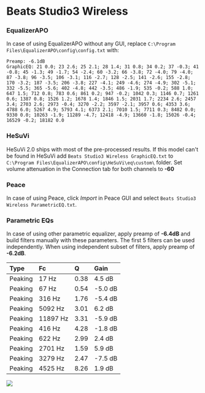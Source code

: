 # Beats Studio3 Wireless

### EqualizerAPO
In case of using EqualizerAPO without any GUI, replace `C:\Program Files\EqualizerAPO\config\config.txt`
with:
```
Preamp: -6.1dB
GraphicEQ: 21 0.0; 23 2.6; 25 2.1; 28 1.4; 31 0.8; 34 0.2; 37 -0.3; 41 -0.8; 45 -1.3; 49 -1.7; 54 -2.4; 60 -3.2; 66 -3.8; 72 -4.0; 79 -4.0; 87 -3.8; 96 -3.5; 106 -3.1; 116 -2.7; 128 -2.5; 141 -2.6; 155 -2.8; 170 -3.2; 187 -3.5; 206 -3.8; 227 -4.1; 249 -4.6; 274 -4.9; 302 -5.1; 332 -5.5; 365 -5.6; 402 -4.8; 442 -3.5; 486 -1.9; 535 -0.2; 588 1.0; 647 1.5; 712 0.8; 783 0.6; 861 0.2; 947 -0.2; 1042 0.3; 1146 0.7; 1261 0.6; 1387 0.8; 1526 1.2; 1678 1.4; 1846 1.5; 2031 1.7; 2234 2.6; 2457 3.4; 2703 2.6; 2973 -0.4; 3270 -2.2; 3597 -2.1; 3957 0.6; 4353 3.6; 4788 6.0; 5267 4.9; 5793 4.1; 6373 2.1; 7010 1.5; 7711 0.3; 8482 0.0; 9330 0.0; 10263 -1.9; 11289 -4.7; 12418 -4.9; 13660 -1.8; 15026 -0.4; 16529 -0.2; 18182 0.0
```

### HeSuVi
HeSuVi 2.0 ships with most of the pre-processed results. If this model can't be found in HeSuVi add
`Beats Studio3 Wireless GraphicEQ.txt` to `C:\Program Files\EqualizerAPO\config\HeSuVi\eq\custom\` folder.
Set volume attenuation in the Connection tab for both channels to **-60**

### Peace
In case of using Peace, click *Import* in Peace GUI and select `Beats Studio3 Wireless ParametricEQ.txt`.

### Parametric EQs
In case of using other parametric equalizer, apply preamp of **-6.4dB** and build filters manually
with these parameters. The first 5 filters can be used independently.
When using independent subset of filters, apply preamp of **-6.2dB**.

| Type    | Fc       |    Q | Gain    |
|:--------|:---------|:-----|:--------|
| Peaking | 17 Hz    | 0.38 | 4.5 dB  |
| Peaking | 67 Hz    | 0.54 | -5.0 dB |
| Peaking | 316 Hz   | 1.76 | -5.4 dB |
| Peaking | 5092 Hz  | 3.01 | 6.2 dB  |
| Peaking | 11897 Hz | 3.31 | -5.9 dB |
| Peaking | 416 Hz   | 4.28 | -1.8 dB |
| Peaking | 622 Hz   | 2.99 | 2.4 dB  |
| Peaking | 2701 Hz  | 1.59 | 5.9 dB  |
| Peaking | 3279 Hz  | 2.47 | -7.5 dB |
| Peaking | 4525 Hz  | 8.26 | 1.9 dB  |

![](https://raw.githubusercontent.com/jaakkopasanen/AutoEq/master/results/rtings/avg/Beats%20Studio3%20Wireless/Beats%20Studio3%20Wireless.png)